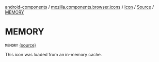 [android-components](../../../index.md) / [mozilla.components.browser.icons](../../index.md) / [Icon](../index.md) / [Source](index.md) / [MEMORY](./-m-e-m-o-r-y.md)

# MEMORY

`MEMORY` [(source)](https://github.com/mozilla-mobile/android-components/blob/master/components/browser/icons/src/main/java/mozilla/components/browser/icons/Icon.kt#L45)

This icon was loaded from an in-memory cache.

